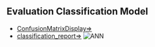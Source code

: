 
## Evaluation Classification Model

 - [ConfusionMatrixDisplay=>](https://scikit-learn.org/stable/modules/generated/sklearn.metrics.ConfusionMatrixDisplay.html#sklearn.metrics.ConfusionMatrixDisplay.from_predictions)
- [classification_report=>](https://scikit-learn.org/stable/modules/generated/sklearn.metrics.classification_report.html)
![ANN](https://www.google.com/url?sa=i&url=https%3A%2F%2Fmedium.com%2Fanalytics-vidhya%2Fwhat-is-a-confusion-matrix-d1c0f8feda5&psig=AOvVaw3ojQVMRMMo0MN_qPyG9md8&ust=1636609920415000&source=images&cd=vfe&ved=0CAsQjRxqFwoTCLivxpiNjfQCFQAAAAAdAAAAABAD)
